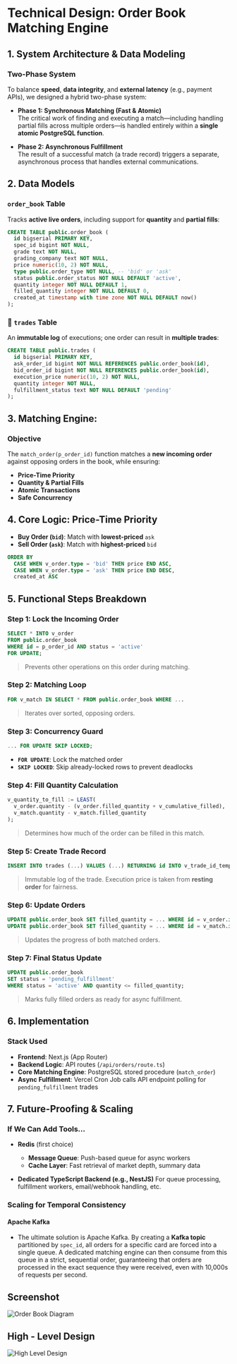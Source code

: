 # Technical Design: Order Book Matching Engine

## 1. System Architecture & Data Modeling

### Two-Phase System

To balance **speed**, **data integrity**, and **external latency** (e.g., payment APIs), we designed a hybrid two-phase system:

- **Phase 1: Synchronous Matching (Fast & Atomic)**  
  The critical work of finding and executing a match—including handling partial fills across multiple orders—is handled entirely within a **single atomic PostgreSQL function**.

- **Phase 2: Asynchronous Fulfillment**  
  The result of a successful match (a trade record) triggers a separate, asynchronous process that handles external communications.

## 2. Data Models

### `order_book` Table

Tracks **active live orders**, including support for **quantity** and **partial fills**:

```sql
CREATE TABLE public.order_book (
  id bigserial PRIMARY KEY,
  spec_id bigint NOT NULL,
  grade text NOT NULL,
  grading_company text NOT NULL,
  price numeric(10, 2) NOT NULL,
  type public.order_type NOT NULL, -- 'bid' or 'ask'
  status public.order_status NOT NULL DEFAULT 'active',
  quantity integer NOT NULL DEFAULT 1,
  filled_quantity integer NOT NULL DEFAULT 0,
  created_at timestamp with time zone NOT NULL DEFAULT now()
);
```

### 📄 `trades` Table

An **immutable log** of executions; one order can result in **multiple trades**:

```sql
CREATE TABLE public.trades (
  id bigserial PRIMARY KEY,
  ask_order_id bigint NOT NULL REFERENCES public.order_book(id),
  bid_order_id bigint NOT NULL REFERENCES public.order_book(id),
  execution_price numeric(10, 2) NOT NULL,
  quantity integer NOT NULL,
  fulfillment_status text NOT NULL DEFAULT 'pending'
);
```

## 3. Matching Engine:

### Objective

The `match_order(p_order_id)` function matches a **new incoming order** against opposing orders in the book, while ensuring:

- **Price-Time Priority**
- **Quantity & Partial Fills**
- **Atomic Transactions**
- **Safe Concurrency**

## 4. Core Logic: Price-Time Priority

- **Buy Order (`bid`)**: Match with **lowest-priced** `ask`
- **Sell Order (`ask`)**: Match with **highest-priced** `bid`

```sql
ORDER BY
  CASE WHEN v_order.type = 'bid' THEN price END ASC,
  CASE WHEN v_order.type = 'ask' THEN price END DESC,
  created_at ASC
```

## 5. Functional Steps Breakdown

### Step 1: Lock the Incoming Order

```sql
SELECT * INTO v_order
FROM public.order_book
WHERE id = p_order_id AND status = 'active'
FOR UPDATE;
```

> Prevents other operations on this order during matching.

### Step 2: Matching Loop

```sql
FOR v_match IN SELECT * FROM public.order_book WHERE ...
```

> Iterates over sorted, opposing orders.

### Step 3: Concurrency Guard

```sql
... FOR UPDATE SKIP LOCKED;
```

- **`FOR UPDATE`**: Lock the matched order
- **`SKIP LOCKED`**: Skip already-locked rows to prevent deadlocks

### Step 4: Fill Quantity Calculation

```sql
v_quantity_to_fill := LEAST(
  v_order.quantity - (v_order.filled_quantity + v_cumulative_filled),
  v_match.quantity - v_match.filled_quantity
);
```

> Determines how much of the order can be filled in this match.

### Step 5: Create Trade Record

```sql
INSERT INTO trades (...) VALUES (...) RETURNING id INTO v_trade_id_temp;
```

> Immutable log of the trade.
> Execution price is taken from **resting order** for fairness.

### Step 6: Update Orders

```sql
UPDATE public.order_book SET filled_quantity = ... WHERE id = v_order.id;
UPDATE public.order_book SET filled_quantity = ... WHERE id = v_match.id;
```

> Updates the progress of both matched orders.

### Step 7: Final Status Update

```sql
UPDATE public.order_book
SET status = 'pending_fulfillment'
WHERE status = 'active' AND quantity <= filled_quantity;
```

> Marks fully filled orders as ready for async fulfillment.

## 6. Implementation

### Stack Used

- **Frontend**: Next.js (App Router)
- **Backend Logic**: API routes (`/api/orders/route.ts`)
- **Core Matching Engine**: PostgreSQL stored procedure (`match_order`)
- **Async Fulfillment**: Vercel Cron Job calls API endpoint polling for `pending_fulfillment` trades

## 7. Future-Proofing & Scaling

### If We Can Add Tools...

- **Redis** (first choice)

  - **Message Queue**: Push-based queue for async workers
  - **Cache Layer**: Fast retrieval of market depth, summary data

- **Dedicated TypeScript Backend (e.g., NestJS)**
  For queue processing, fulfillment workers, email/webhook handling, etc.

### Scaling for Temporal Consistency

#### Apache Kafka

- The ultimate solution is Apache Kafka. By creating a **Kafka topic** partitioned by `spec_id`, all orders for a specific card are forced into a single queue. A dedicated matching engine can then consume from this queue in a strict, sequential order, guaranteeing that orders are processed in the exact sequence they were received, even with 10,000s of requests per second.

## Screenshot

![Order Book Diagram](./app/public/ss.png)

## High - Level Design

![High Level Design](./app/public/hld.jpeg)
